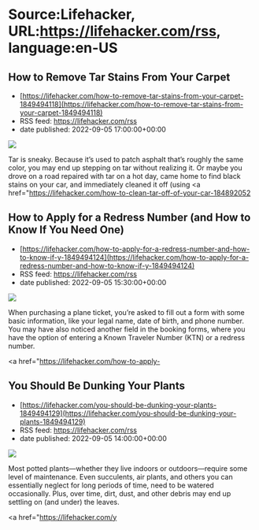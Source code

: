 # Source:Lifehacker, URL:https://lifehacker.com/rss, language:en-US

## How to Remove Tar Stains From Your Carpet
 - [https://lifehacker.com/how-to-remove-tar-stains-from-your-carpet-1849494118](https://lifehacker.com/how-to-remove-tar-stains-from-your-carpet-1849494118)
 - RSS feed: https://lifehacker.com/rss
 - date published: 2022-09-05 17:00:00+00:00

<img src="https://i.kinja-img.com/gawker-media/image/upload/s--KFIM4IzO--/c_fit,fl_progressive,q_80,w_636/8796cde3dd1657d23b2df934ce82573d.jpg" /><p>Tar is sneaky. Because it’s used to patch asphalt that’s roughly the same color, you may end up stepping on tar without realizing it. Or maybe you drove on a road repaired with tar on a hot day, came home to find black stains on your car, and immediately cleaned it off (using <a href="https://lifehacker.com/how-to-clean-tar-off-of-your-car-184892052

## How to Apply for a Redress Number (and How to Know If You Need One)
 - [https://lifehacker.com/how-to-apply-for-a-redress-number-and-how-to-know-if-y-1849494124](https://lifehacker.com/how-to-apply-for-a-redress-number-and-how-to-know-if-y-1849494124)
 - RSS feed: https://lifehacker.com/rss
 - date published: 2022-09-05 15:30:00+00:00

<img src="https://i.kinja-img.com/gawker-media/image/upload/s--vxdOIfR7--/c_fit,fl_progressive,q_80,w_636/c8916a27f1a532a432854890b3065ac7.jpg" /><p>When purchasing a plane ticket, you’re asked to fill out a form with some basic information, like your legal name, date of birth, and phone number. You may have also noticed another field in the booking forms, where you have the option of entering a Known Traveler Number (KTN) or a redress number. </p><p><a href="https://lifehacker.com/how-to-apply-

## You Should Be Dunking Your Plants
 - [https://lifehacker.com/you-should-be-dunking-your-plants-1849494129](https://lifehacker.com/you-should-be-dunking-your-plants-1849494129)
 - RSS feed: https://lifehacker.com/rss
 - date published: 2022-09-05 14:00:00+00:00

<img src="https://i.kinja-img.com/gawker-media/image/upload/s--RLVfhb5M--/c_fit,fl_progressive,q_80,w_636/6287d77a9ce75c0309705d416a751f64.jpg" /><p>Most potted plants—whether they live indoors or outdoors—require some level of maintenance. Even succulents, air plants, and others you can essentially neglect for long periods of time, need to be watered occasionally. Plus, over time, dirt, dust, and other debris may end up settling on (and under) the leaves.</p><p><a href="https://lifehacker.com/y

